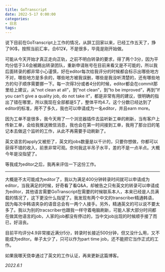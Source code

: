 ```yaml
---
title: GoTranscript
date: 2022-5-17 0:00:00
categories:
- 日志
tags:
---
```

说下目前在GoTranscript上工作的情况，从辞工回家以来，已经工作五天了，挣了90$，按照当前汇率，合612¥，不是很多，毕竟是刚开始做。

可能从今天开始才真正走向正轨，之前不明白转录的要求，得了两个3分，因为平均分低于3.6会被踢出转录团队，重新申请账号在目前来看又是不可能的，所以我后面转录的都非常小心谨慎，好在editor每次给我评分的时候都会标示出哪些地方不对，哪些地方是多余的，哪些地方被我误删，哪些是我没听清楚的，还有哪些地方的句子顺序需要挪一下。每一次得3分或者4分的时候，editor都会在commit那里给上建议，从“not clean at all”，到”not clean”，到”to be improved”，再到”If you can’t give a quality job, do not take it”，都是非常有用的建议，很明确的指出了错在哪里，所以我现在全部都是5了，整体平均4.7。这个分数已经达到了editor的标准，用不了多久，我也可以申请成为一名editor，并且earn more。

因为工单不是很多，我今天用了一个浏览器插件去监听新工单的刷新，当有客户上传新工单，会给我推送微信消息，我也会在第一时间接到工单，我用了那台旧的笔记本去做这个监听的工作，从此不再需要手动刷新了。

英文语言的apply又被拒了，英文的jobs数量是以千计的，只要你想做，你都可以获得不错的收入，前景非常可观。奈何我这半吊子水平，差的不是一点半点。大概今年是没指望了。

等我成为editor之后，我再来评估一下这份工作。
___

大概是不太可能成为editor了，我以为满足400分钟转录时间就可以申请成为editor，当我满足的时候，好奇看了看Q&A，却被告之只有英文的转录可以申请成为editor，其他语言需要GoTranscript在需要的时候联系本人，本来已经是人员满载的情况了，这下更没什么指望了。我发现有两个中文的transcriber精通韩语，因为每次中韩语夹杂的语音总会有一两个人接手。另外，精通英文的可以说不要太多了。我以为别的tracscriber也跟我一样守着电脑刷新，可能人家大部分时间都在做其他语言的job，人家的job都没有停过的，当中文job出现的时候顺手接了而已，好沮丧。

目前平均评分4.9非常接近满分5分，转录时长接近500分钟，但又没什么用，又不能成为editor。单子太少了，只可以作为part time job，还不能把它当作正式的工作。

如果我哪天侥幸通过了英文的工作认证，再来更新这篇博客。

*2022.6.1*
